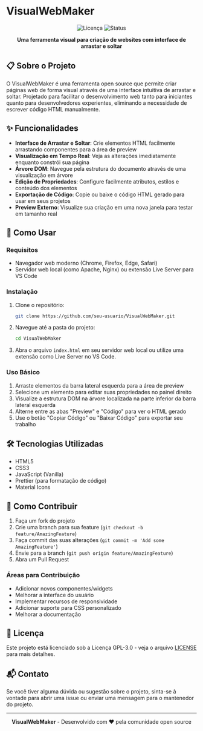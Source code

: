 # VisualWebMaker

<div align="center">

![Licença](https://img.shields.io/badge/Licença-GPL--3.0-blue.svg)
![Status](https://img.shields.io/badge/Status-Em%20Desenvolvimento-yellow)

**Uma ferramenta visual para criação de websites com interface de arrastar e soltar**

</div>

## 📋 Sobre o Projeto

O VisualWebMaker é uma ferramenta open source que permite criar páginas web de forma visual através de uma interface intuitiva de arrastar e soltar. Projetado para facilitar o desenvolvimento web tanto para iniciantes quanto para desenvolvedores experientes, eliminando a necessidade de escrever código HTML manualmente.

## ✨ Funcionalidades

- **Interface de Arrastar e Soltar**: Crie elementos HTML facilmente arrastando componentes para a área de preview
- **Visualização em Tempo Real**: Veja as alterações imediatamente enquanto constrói sua página
- **Árvore DOM**: Navegue pela estrutura do documento através de uma visualização em árvore
- **Edição de Propriedades**: Configure facilmente atributos, estilos e conteúdo dos elementos
- **Exportação de Código**: Copie ou baixe o código HTML gerado para usar em seus projetos
- **Preview Externo**: Visualize sua criação em uma nova janela para testar em tamanho real

## 🚀 Como Usar

### Requisitos

- Navegador web moderno (Chrome, Firefox, Edge, Safari)
- Servidor web local (como Apache, Nginx) ou extensão Live Server para VS Code

### Instalação

1. Clone o repositório:
   ```bash
   git clone https://github.com/seu-usuario/VisualWebMaker.git
   ```

2. Navegue até a pasta do projeto:
   ```bash
   cd VisualWebMaker
   ```

3. Abra o arquivo `index.html` em seu servidor web local ou utilize uma extensão como Live Server no VS Code.

### Uso Básico

1. Arraste elementos da barra lateral esquerda para a área de preview
2. Selecione um elemento para editar suas propriedades no painel direito
3. Visualize a estrutura DOM na árvore localizada na parte inferior da barra lateral esquerda
4. Alterne entre as abas "Preview" e "Código" para ver o HTML gerado
5. Use o botão "Copiar Código" ou "Baixar Código" para exportar seu trabalho

## 🛠️ Tecnologias Utilizadas

- HTML5
- CSS3
- JavaScript (Vanilla)
- Prettier (para formatação de código)
- Material Icons

## 🤝 Como Contribuir

1. Faça um fork do projeto
2. Crie uma branch para sua feature (`git checkout -b feature/AmazingFeature`)
3. Faça commit das suas alterações (`git commit -m 'Add some AmazingFeature'`)
4. Envie para a branch (`git push origin feature/AmazingFeature`)
5. Abra um Pull Request

### Áreas para Contribuição

- Adicionar novos componentes/widgets
- Melhorar a interface do usuário
- Implementar recursos de responsividade
- Adicionar suporte para CSS personalizado
- Melhorar a documentação

## 📄 Licença

Este projeto está licenciado sob a Licença GPL-3.0 - veja o arquivo [LICENSE](LICENSE) para mais detalhes.

## 📬 Contato

Se você tiver alguma dúvida ou sugestão sobre o projeto, sinta-se à vontade para abrir uma issue ou enviar uma mensagem para o mantenedor do projeto.

---

<div align="center">

**VisualWebMaker** - Desenvolvido com ❤️ pela comunidade open source

</div>